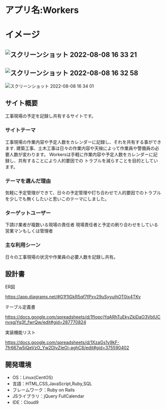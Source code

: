 # アプリ名:Workers

# イメージ
![スクリーンショット 2022-08-08 16 33 21](https://user-images.githubusercontent.com/86566390/183364439-7cc9dfc7-0baa-4430-a63c-99e9df74206e.png)
-----------------------------------------------------------------------------------------------------------------------------------------------------------
![スクリーンショット 2022-08-08 16 32 58](https://user-images.githubusercontent.com/86566390/183364532-de491e7e-7cef-4521-8db3-315afeddf2ee.png)
-----------------------------------------------------------------------------------------------------------------------------------------------------------
![スクリーンショット 2022-08-08 16 34 01](https://user-images.githubusercontent.com/86566390/183364590-d4743ad5-df55-42ba-8721-40f3d9903dae.png)

## サイト概要
工事現場の予定を記録し共有するサイトです。

### サイトテーマ
工事現場の作業内容や予定人数をカレンダーに記録し、それを共有する事ができます.
建築工事、土木工事は日々の作業内容や天候によって作業員や警備員の必要人数が変わります。
Workersは手軽に作業内容や予定人数をカレンダーに記録し、共有することにより人的要因での
トラブルを減らすことを目的としています。

### テーマを選んだ理由
気軽に予定管理ができて、日々の予定管理や打ち合わせで人的要因でのトラブルを少しでも無くしたいと思いこのテーマにしました。

### ターゲットユーザー
下請け業者が複数いる現場の責任者
現場責任者と予定の刷り合わせをしている営業マンもしくは管理者

### 主な利用シーン
日々の工事現場の状況や作業員の必要人数を記録し共有。

## 設計書

ER図

https://app.diagrams.net/#G1f1lGkR5qf7fPxy29uSyyuihOT0ix4TKv

テーブル定義書

https://docs.google.com/spreadsheets/d/1fIopcjYqARhTuEkyZkiDaO3VblUCnvsgjYq3f_fwrQw/edit#gid=287770824

実装機能リスト

https://docs.google.com/spreadsheets/d/1XzaGs1y9kF-7fr667w5iQeVzO_Yw2DlvZIeOi-aghC8/edit#gid=375590402

## 開発環境
- OS：Linux(CentOS)
- 言語：HTML,CSS,JavaScript,Ruby,SQL
- フレームワーク：Ruby on Rails
- JSライブラリ：jQuery FullCalendar
- IDE：Cloud9


